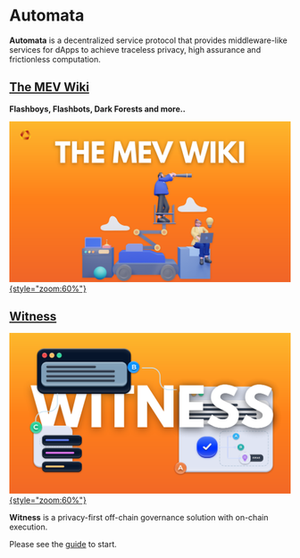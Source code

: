 # Automata

**Automata** is a decentralized service protocol that provides middleware-like services for dApps to achieve traceless privacy, high assurance and frictionless computation.


## [**The MEV Wiki**](./mev/introduction.md)

**Flashboys, Flashbots, Dark Forests and more..**

[![](./assets/mev_wiki.png){style="zoom:60%"}](./mev/introduction.md)
## [**Witness**](./guide/witness-get-started.md)

[![](./assets/witness.png){style="zoom:60%"}](./guide/witness-get-started.md)

**Witness** is a privacy-first off-chain governance solution with on-chain execution.

Please see the [guide](./guide/witness-get-started.md) to start.

<!-- 
## Links

* [Website](https://www.ata.network/)
* [Witness](https://witness.ata.network/)
* [Dashboard](https://d.ata.network/)
* [Faucet](https://faucet.ata.network) -->